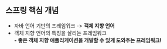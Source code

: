 ## 스프링 핵심 개념

- 자바 언어 기반의 프레임워크 -> **객체 지향 언어**   
- 객체 지향 언어의 특징을 살리는 프레임워크   
**- 좋은 객체 지향 애플리케이션을 개발할 수 있게 도와주는 프레임워크!**   

